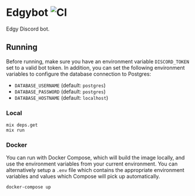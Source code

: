 # Edgybot ![CI](https://github.com/jswny/edgybot/workflows/CI/badge.svg)

Edgy Discord bot.

## Running

Before running, make sure you have an environment variable `DISCORD_TOKEN` set to a valid bot token. In addition, you can set the following environment variables to configure the database connection to Postgres:

- `DATABASE_USERNAME` (default: `postgres`)
- `DATABASE_PASSWORD` (default: `postgres`)
- `DATABASE_HOSTNAME` (default: `localhost`)

### Local

```shell
mix deps.get
mix run
```

### Docker

You can run with Docker Compose, which will build the image locally, and use the environment variables from your current environment. You can alternatively setup a `.env` file which contains the appropriate environment variables and values which Compose will pick up automatically.

```shell
docker-compose up
```
